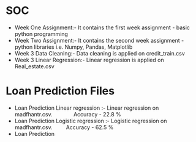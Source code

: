# SOC
* Week One Assignment:- It contains the first week assignment - basic python programming
* Week Two Assignment:- It contains the second week assignment - python libraries i.e. Numpy, Pandas, Matplotlib
* Week 3 Data Cleaning:- Data cleaning is applied on credit_train.csv
* Week 3 Linear Regression:- Linear regression is applied on Real_estate.csv
# Loan Prediction Files
* Loan Prediction Linear regression :- Linear regression on madfhantr.csv.&nbsp; &nbsp;&nbsp;&nbsp;&nbsp;&nbsp;&nbsp;&nbsp;&nbsp;&nbsp;&nbsp;&nbsp; Accuracy - 22.8 %
* Loan Prediction Logistic regression :- Logistic regression on madfhantr.csv.&nbsp;&nbsp;&nbsp;&nbsp;&nbsp;&nbsp;&nbsp;&nbsp; Accuracy - 62.5 %
* Loan Prediction 
